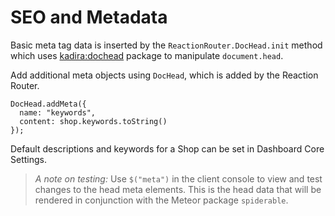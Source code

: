 # SEO and Metadata

Basic meta tag data is inserted by the `ReactionRouter.DocHead.init` method which uses [kadira:dochead](https://github.com/kadirahq/meteor-dochead) package to manipulate `document.head`.

Add additional meta objects using `DocHead`, which is added by the Reaction Router.

```
DocHead.addMeta({
  name: "keywords",
  content: shop.keywords.toString()
});
```

Default descriptions and keywords for a Shop can be set in Dashboard Core Settings.


> _A note on testing:_ Use `$("meta")` in the client console to view and test changes to the head meta elements. This is the head data that will be rendered in conjunction with the Meteor package `spiderable`. 

